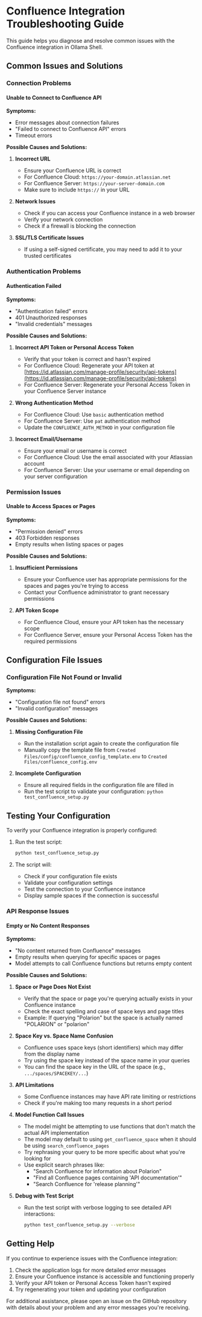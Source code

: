 # Confluence Integration Troubleshooting Guide

This guide helps you diagnose and resolve common issues with the Confluence integration in Ollama Shell.

## Common Issues and Solutions

### Connection Problems

#### Unable to Connect to Confluence API

**Symptoms:**

- Error messages about connection failures
- "Failed to connect to Confluence API" errors
- Timeout errors

**Possible Causes and Solutions:**

1. **Incorrect URL**
   - Ensure your Confluence URL is correct
   - For Confluence Cloud: `https://your-domain.atlassian.net`
   - For Confluence Server: `https://your-server-domain.com`
   - Make sure to include `https://` in your URL

2. **Network Issues**
   - Check if you can access your Confluence instance in a web browser
   - Verify your network connection
   - Check if a firewall is blocking the connection

3. **SSL/TLS Certificate Issues**
   - If using a self-signed certificate, you may need to add it to your trusted certificates

### Authentication Problems

#### Authentication Failed

**Symptoms:**

- "Authentication failed" errors
- 401 Unauthorized responses
- "Invalid credentials" messages

**Possible Causes and Solutions:**

1. **Incorrect API Token or Personal Access Token**
   - Verify that your token is correct and hasn't expired
   - For Confluence Cloud: Regenerate your API token at [https://id.atlassian.com/manage-profile/security/api-tokens](https://id.atlassian.com/manage-profile/security/api-tokens)
   - For Confluence Server: Regenerate your Personal Access Token in your Confluence Server instance

2. **Wrong Authentication Method**
   - For Confluence Cloud: Use `basic` authentication method
   - For Confluence Server: Use `pat` authentication method
   - Update the `CONFLUENCE_AUTH_METHOD` in your configuration file

3. **Incorrect Email/Username**
   - Ensure your email or username is correct
   - For Confluence Cloud: Use the email associated with your Atlassian account
   - For Confluence Server: Use your username or email depending on your server configuration

### Permission Issues

#### Unable to Access Spaces or Pages

**Symptoms:**

- "Permission denied" errors
- 403 Forbidden responses
- Empty results when listing spaces or pages

**Possible Causes and Solutions:**

1. **Insufficient Permissions**
   - Ensure your Confluence user has appropriate permissions for the spaces and pages you're trying to access
   - Contact your Confluence administrator to grant necessary permissions

2. **API Token Scope**
   - For Confluence Cloud, ensure your API token has the necessary scope
   - For Confluence Server, ensure your Personal Access Token has the required permissions

## Configuration File Issues

### Configuration File Not Found or Invalid

**Symptoms:**

- "Configuration file not found" errors
- "Invalid configuration" messages

**Possible Causes and Solutions:**

1. **Missing Configuration File**
   - Run the installation script again to create the configuration file
   - Manually copy the template file from `Created Files/config/confluence_config_template.env` to `Created Files/confluence_config.env`

2. **Incomplete Configuration**
   - Ensure all required fields in the configuration file are filled in
   - Run the test script to validate your configuration: `python test_confluence_setup.py`

## Testing Your Configuration

To verify your Confluence integration is properly configured:

1. Run the test script:

   ```bash
   python test_confluence_setup.py
   ```

2. The script will:
   - Check if your configuration file exists
   - Validate your configuration settings
   - Test the connection to your Confluence instance
   - Display sample spaces if the connection is successful

### API Response Issues

#### Empty or No Content Responses

**Symptoms:**

- "No content returned from Confluence" messages
- Empty results when querying for specific spaces or pages
- Model attempts to call Confluence functions but returns empty content

**Possible Causes and Solutions:**

1. **Space or Page Does Not Exist**
   - Verify that the space or page you're querying actually exists in your Confluence instance
   - Check the exact spelling and case of space keys and page titles
   - Example: If querying "Polarion" but the space is actually named "POLARION" or "polarion"

2. **Space Key vs. Space Name Confusion**
   - Confluence uses space keys (short identifiers) which may differ from the display name
   - Try using the space key instead of the space name in your queries
   - You can find the space key in the URL of the space (e.g., `.../spaces/SPACEKEY/...`)

3. **API Limitations**
   - Some Confluence instances may have API rate limiting or restrictions
   - Check if you're making too many requests in a short period

4. **Model Function Call Issues**
   - The model might be attempting to use functions that don't match the actual API implementation
   - The model may default to using `get_confluence_space` when it should be using `search_confluence_pages`
   - Try rephrasing your query to be more specific about what you're looking for
   - Use explicit search phrases like:
     - "Search Confluence for information about Polarion"
     - "Find all Confluence pages containing 'API documentation'"
     - "Search Confluence for 'release planning'"

5. **Debug with Test Script**
   - Run the test script with verbose logging to see detailed API interactions:

     ```bash
     python test_confluence_setup.py --verbose
     ```

## Getting Help

If you continue to experience issues with the Confluence integration:

1. Check the application logs for more detailed error messages
2. Ensure your Confluence instance is accessible and functioning properly
3. Verify your API token or Personal Access Token hasn't expired
4. Try regenerating your token and updating your configuration

For additional assistance, please open an issue on the GitHub repository with details about your problem and any error messages you're receiving.
